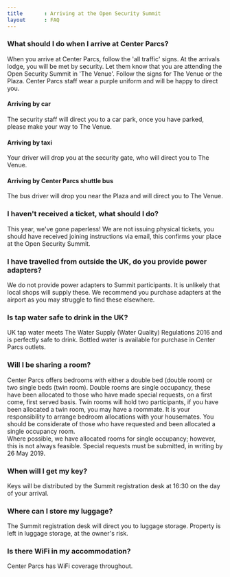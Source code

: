 ```yaml
---
title       : Arriving at the Open Security Summit
layout      : FAQ
---
```


### What should I do when I arrive at Center Parcs?
When you arrive at Center Parcs, follow the 'all traffic' signs. At the arrivals lodge, you will be met by security. Let them know that you are attending the Open Security Summit in 'The Venue'. Follow the signs for The Venue or the Plaza. Center Parcs staff wear a purple uniform and will be happy to direct you.

#### Arriving by car
The security staff will direct you to a car park, once you have parked, please make your way to The Venue.

#### Arriving by taxi
Your driver will drop you at the security gate, who will direct you to The Venue. 

#### Arriving by Center Parcs shuttle bus
The bus driver will drop you near the Plaza and will direct you to The Venue.

### I haven't received a ticket, what should I do?
This year, we've gone paperless! We are not issuing physical tickets, you should have received joining instructions via email, this confirms your place at the Open Security Summit. 

### I have travelled from outside the UK, do you provide power adapters?
We do not provide power adapters to Summit participants. It is unlikely that local shops will supply these. We recommend you purchase adapters at the airport as you may struggle to find these elsewhere.

### Is tap water safe to drink in the UK?
UK tap water meets The Water Supply (Water Quality) Regulations 2016 and is perfectly safe to drink. Bottled water is available for purchase in Center Parcs outlets.

### Will I be sharing a room?
Center Parcs offers bedrooms with either a double bed (double room) or two single beds (twin room). 
Double rooms are single occupancy, these have been allocated to those who have made special requests, on a first come, first served basis. 
Twin rooms will hold two participants, if you have been allocated a twin room, you may have a roommate. 
It is your responsibility to arrange bedroom allocations with your housemates. You should be considerate of those who have requested and been allocated a single occupancy room.  
Where possible, we have allocated rooms for single occupancy; however, this is not always feasible.
Special requests must be submitted, in writing by 26 May 2019.

### When will I get my key?
Keys will be distributed by the Summit registration desk at 16:30 on the day of your arrival.

### Where can I store my luggage?
The Summit registration desk will direct you to luggage storage. Property is left in luggage storage, at the owner's risk.

### Is there WiFi in my accommodation?
Center Parcs has WiFi coverage throughout. 
